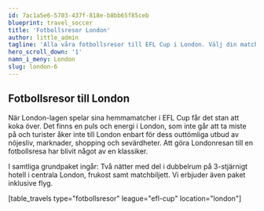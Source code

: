 ```yaml
---
id: 7ac1a5e6-5703-437f-818e-b8bb65f85ceb
blueprint: travel_soccer
title: 'Fotbollsresor London'
author: little_admin
tagline: 'Alla våra fotbollsresor till EFL Cup i London. Välj din match med biljett, hotell & flyg nedan.'
hero_scroll_down: '1'
namn_i_meny: London
slug: london-6
---
```

<h2>Fotbollsresor till London</h2>
<p>När London-lagen spelar sina hemmamatcher i EFL Cup får det stan att koka över. Det finns en puls och energi i London, som inte går att ta miste på och turister åker inte till London enbart för dess outtömliga utbud av nöjesliv, marknader, shopping och sevärdheter. Att göra Londonresan till en fotbollsresa har blivit något av en klassiker.</p>
<p>I samtliga grundpaket ingår: Två nätter med del i dubbelrum på 3-stjärnigt hotell i centrala London, frukost samt matchbiljett. Vi erbjuder även paket inklusive flyg.</p>
<p>[table_travels type="fotbollsresor" league="efl-cup" location="london"]</p>

